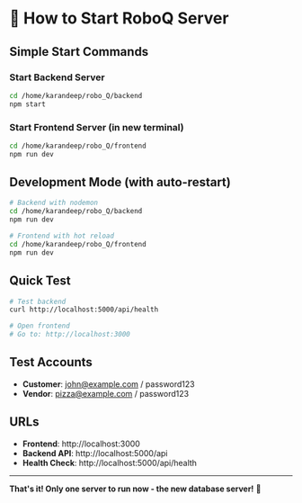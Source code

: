 # 🚀 How to Start RoboQ Server

## **Simple Start Commands**

### **Start Backend Server**
```bash
cd /home/karandeep/robo_Q/backend
npm start
```

### **Start Frontend Server** (in new terminal)
```bash
cd /home/karandeep/robo_Q/frontend
npm run dev
```

## **Development Mode** (with auto-restart)
```bash
# Backend with nodemon
cd /home/karandeep/robo_Q/backend
npm run dev

# Frontend with hot reload
cd /home/karandeep/robo_Q/frontend
npm run dev
```

## **Quick Test**
```bash
# Test backend
curl http://localhost:5000/api/health

# Open frontend
# Go to: http://localhost:3000
```

## **Test Accounts**
- **Customer**: john@example.com / password123
- **Vendor**: pizza@example.com / password123

## **URLs**
- **Frontend**: http://localhost:3000
- **Backend API**: http://localhost:5000/api
- **Health Check**: http://localhost:5000/api/health

---

**That's it! Only one server to run now - the new database server!** 🎉
